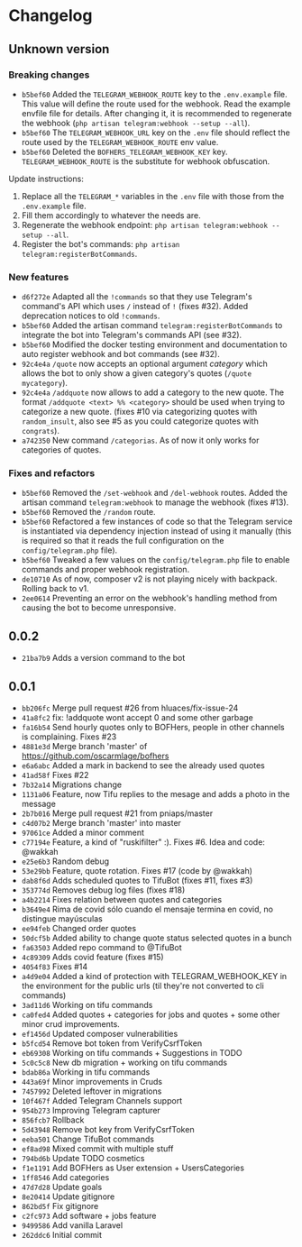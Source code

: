 # Changelog

## Unknown version

### Breaking changes

- `b5bef60` Added the `TELEGRAM_WEBHOOK_ROUTE` key to the `.env.example` file. This value will define the route used for the webhook. Read the example envfile file for details. After changing it, it is recommended to regenerate the webhook (`php artisan telegram:webhook --setup --all`).  
- `b5bef60` The `TELEGRAM_WEBHOOK_URL` key on the `.env` file should reflect the route used by the `TELEGRAM_WEBHOOK_ROUTE` env value.
- `b5bef60` Deleted the `BOFHERS_TELEGRAM_WEBHOOK_KEY` key. `TELEGRAM_WEBHOOK_ROUTE` is the substitute for webhook obfuscation.

Update instructions:

1. Replace all the `TELEGRAM_*` variables in the `.env` file with those from the `.env.example` file. 
2. Fill them accordingly to whatever the needs are.
3. Regenerate the webhook endpoint: `php artisan telegram:webhook --setup --all`.
4. Register the bot's commands: `php artisan telegram:registerBotCommands`.

### New features

- `d6f272e` Adapted all the `!commands` so that they use Telegram's command's API which uses `/` instead of `!` (fixes #32). Added deprecation notices to old `!commands`.
- `b5bef60` Added the artisan command `telegram:registerBotCommands` to integrate the bot into Telegram's commands API (see #32).
- `b5bef60` Modified the docker testing environment and documentation to auto register webhook and bot commands (see #32).
- `92c4e4a` `/quote` now accepts an optional argument _category_ which allows the bot to only show a given category's quotes (`/quote mycategory`).
- `92c4e4a` `/addquote` now allows to add a category to the new quote. The format `/addquote <text> %% <category>` should be used when trying to categorize a new quote. (fixes #10 via categorizing quotes with `random_insult`, also see #5 as you could categorize quotes with `congrats`). 
- `a742350` New command `/categorias`. As of now it only works for categories of quotes.

### Fixes and refactors 

- `b5bef60` Removed the `/set-webhook` and `/del-webhook` routes. Added the artisan command `telegram:webhook` to manage the webhook (fixes #13).
- `b5bef60` Removed the `/random` route.
- `b5bef60` Refactored a few instances of code so that the Telegram service is instantiated via dependency injection instead of using it manually (this is required so that it reads the full configuration on the `config/telegram.php` file).
- `b5bef60` Tweaked a few values on the `config/telegram.php` file to enable commands and proper webhook registration.
- `de10710` As of now, composer v2 is not playing nicely with backpack. Rolling back to v1.
- `2ee0614` Preventing an error on the webhook's handling method from causing the bot to become unresponsive.  

## 0.0.2

- `21ba7b9` Adds a version command to the bot

## 0.0.1

- `bb206fc` Merge pull request #26 from hluaces/fix-issue-24
- `41a8fc2` fix: !addquote wont accept 0 and some other garbage
- `fa16b54` Send hourly quotes only to BOFHers, people in other channels is complaining. Fixes #23
- `4881e3d` Merge branch 'master' of https://github.com/oscarmlage/bofhers
- `e6a6abc` Added a mark in backend to see the already used quotes
- `41ad58f` Fixes #22
- `7b32a14` Migrations change
- `1131a06` Feature, now Tifu replies to the mesage and adds a photo in the message
- `2b7b016` Merge pull request #21 from pniaps/master
- `c4d07b2` Merge branch 'master' into master
- `97061ce` Added a minor comment
- `c77194e` Feature, a kind of "ruskifilter" :). Fixes #6. Idea and code: @wakkah
- `e25e6b3` Random debug
- `53e29bb` Feature, quote rotation. Fixes #17 (code by @wakkah)
- `dab8f6d` Adds scheduled quotes to TifuBot (fixes #11, fixes #3)
- `353774d` Removes debug log files (fixes #18)
- `a4b2214` Fixes relation between quotes and categories
- `b3649e4` Rima de covid sólo cuando el mensaje termina en covid, no distingue mayúsculas
- `ee94feb` Changed order quotes
- `50dcf5b` Added ability to change quote status selected quotes in a bunch
- `fa63503` Added repo command to @TifuBot
- `4c89309` Adds covid feature (fixes #15)
- `4054f83` Fixes #14
- `a4d9e04` Added a kind of protection with TELEGRAM_WEBHOOK_KEY in the environment for the public urls (til they're not converted to cli commands)
- `3ad11d6` Working on tifu commands
- `ca0fed4` Added quotes + categories for jobs and quotes + some other minor crud improvements.
- `ef1456d` Updated composer vulnerabilities
- `b5fcd54` Remove bot token from VerifyCsrfToken
- `eb69308` Working on tifu commands + Suggestions in TODO
- `5c0c5c8` New db migration + working on tifu commands
- `bdab86a` Working in tifu commands
- `443a69f` Minor improvements in Cruds
- `7457992` Deleted leftover in migrations
- `10f467f` Added Telegram Channels support
- `954b273` Improving Telegram capturer
- `856fcb7` Rollback
- `5d43948` Remove bot key from VerifyCsrfToken
- `eeba501` Change TifuBot commands
- `ef8ad98` Mixed commit with multiple stuff
- `794bd6b` Update TODO cosmetics
- `f1e1191` Add BOFHers as User extension + UsersCategories
- `1ff8546` Add categories
- `47d7d28` Update goals
- `8e20414` Update gitignore
- `862bd5f` Fix gitignore
- `c2fc973` Add software + jobs feature
- `9499586` Add vanilla Laravel
- `262ddc6` Initial commit
